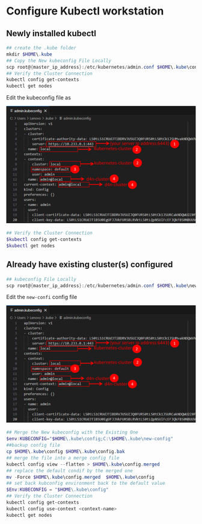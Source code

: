 # Configure Kubectl workstation


## Newly installed kubectl 

```powershell
## create the .kube folder
mkdir $HOME\.kube
## Copy the New kubeconfig File Locally 
scp root@{master_ip_address}:/etc/kubernetes/admin.conf $HOME\.kube\config
## Verify the Cluster Connection
kubectl config get-contexts
kubectl get nodes
```

Edit the kubeconfig file as 

![Area to change](../img/admin_kubeconfig.png)

```powershell
## Verify the Cluster Connection
$kubectl config get-contexts
$kubectl get nodes
```

## Already have existing cluster(s) configured

```powershell
## kubeconfig File Locally
scp root@{master_ip_address}:/etc/kubernetes/admin.conf $HOME\.kube\new-config
```

Edit the `new-confi` config file

![Area to change](../img/admin_kubeconfig.png)

```powershell
## Merge the New kubeconfig with the Existing One
$env:KUBECONFIG="$HOME\.kube\config;C:\$HOME\.kube\new-config"
##backup config file 
cp $HOME\.kube\config $HOME\.kube\config.bak
## merge the file into a merge config file
kubectl config view --flatten > $HOME\.kube\config.merged
## replace the default condif by the merged one
mv -Force $HOME\.kube\config.merged  $HOME\.kube\config
## set back kubconfig environment back to the default value
$Env:KUBECONFIG = "$HOME\.kube\config"
## Verify the Cluster Connection
kubectl config get-contexts
kubectl config use-context <context-name>
kubectl get nodes
```
